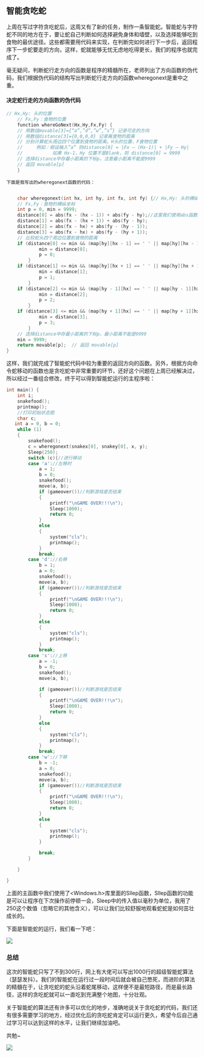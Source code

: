 ## 智能贪吃蛇

上周在写过字符贪吃蛇后，这周又有了新的任务，制作一条智能蛇。智能蛇与字符蛇不同的地方在于，要让蛇自己判断如何选择避免身体和墙壁，以及选择能够吃到食物的最优途径。这些都需要用代码来实现，在判断完如何进行下一步后，返回程序下一步蛇要走的方向，这样，蛇就能够无忧无虑地吃得更长，我们的程序也就完成了。

毫无疑问，判断蛇行走方向的函数是程序的精髓所在，老师列出了方向函数的伪代码，我们根据伪代码的结构写出判断蛇行走方向的函数wheregonext是重中之重。

#### 决定蛇行走的方向函数的伪代码

```c
// Hx,Hy: 头的位置
    // Fx,Fy：食物的位置
	function whereGoNext(Hx,Hy,Fx,Fy) {
	// 用数组movable[3]={“a”,”d”,”w”,”s”} 记录可走的方向
	// 用数组distance[3]={0,0,0,0} 记录离食物的距离
	// 分别计算蛇头周边四个位置到食物的距离。H头的位置，F食物位置
	//     例如：假设输入”a” 则distance[0] = |Fx – (Hx-1)| + |Fy – Hy|
	//           如果 Hx-1，Hy 位置不是Blank，则 distance[0] = 9999
	// 选择distance中存最小距离的下标p，注意最小距离不能是9999
	// 返回 movable[p]
	}
```
    下面是我写出的wheregonext函数的代码：

```c

    char wheregonext(int hx, int hy, int fx, int fy) {// Hx,Hy: 头的横纵坐标 
    // Fx,Fy：食物的横纵坐标 
    int p = 0, min = 9999;
    distance[0] = abs(fx - (hx - 1)) + abs(fy - hy);//这里我们使用abs函数直接得出距离的绝对值 
    distance[1] = abs(fx - (hx + 1)) + abs(fy - hy);
    distance[2] = abs(fx - hx) + abs(fy - (hy - 1));
    distance[3] = abs(fx - hx) + abs(fy - (hy + 1));
    // 比较蛇头四个周边位置到食物的距离 
    if (distance[0] <= min && (map[hy][hx - 1] == ' ' || map[hy][hx - 1] == '$')) {
            min = distance[0];
            p = 0;
        }
    if (distance[1] <= min && (map[hy][hx + 1] == ' ' || map[hy][hx + 1] == '$')) {
            min = distance[1];
            p = 1;
        }
    if (distance[2] <= min && (map[hy - 1][hx] == ' ' || map[hy - 1][hx] == '$')) {
            min = distance[2];
            p = 2;
        }
    if (distance[3] <= min && (map[hy + 1][hx] == ' ' || map[hy + 1][hx] == '$')) {
            min = distance[3];
            p = 3;
        }
    // 选择distance中存最小距离的下标p，最小距离不能是9999
    min = 9999;
    return movable[p];  // 返回 movable[p]
}
```

这样，我们就完成了智能蛇代码中较为重要的返回方向的函数。另外，根据方向命令蛇移动的函数也是贪吃蛇中非常重要的环节，还好这个问题在上周已经解决过，所以经过一番组合修改，终于可以得到智能蛇运行的主程序啦：

```c
int main() {
    int i;
    snakefood();
    printmap();
    //打印初始状态图
    char c;
   int a = 0, b = 0;
    while (1)
    {
        snakefood();
        c = wheregonext(snakex[0], snakey[0], x, y);
        Sleep(250);
        switch (c){//进行移动
        case 'a'://左移时
            a = 1;
            b = 0;
			snakefood();
            move(a, b);
            if (gameover())//判断游戏是否结束
            {
                printf("\nGAME OVER!!!\n");
                Sleep(1000);
                return 0;
            }
            else
            {
                system("cls");
                printmap();
            }
            break;
        case 'd'://右移
            b = 1;
            a = 0;
            snakefood();
            move(a, b);
            if (gameover())//判断游戏是否结束
            {
                printf("\nGAME OVER!!!\n");
                Sleep(1000);
                return 0;
            }
            else
            {
                system("cls");
                printmap();
            }
            break;
        case 's'://上移
            a = -1;
            b = 0;
            snakefood();
            move(a, b);

            if (gameover())//判断游戏是否结束
            {
                printf("\nGAME OVER!!!\n");
                Sleep(1000);
                return 0;
            }
            else
            {
                system("cls");
                printmap();
            }
            break;
        case 'w'://下移
            b = -1;
            a = 0;
            snakefood();
            move(a, b);
            if (gameover())//判断游戏是否结束
            {
                printf("\nGAME OVER!!!\n");
                Sleep(1000);
                return 0;
            }
            else
            {
                system("cls");
                printmap();
            }

            break;
        }

    }

}
```

上面的主函数中我们使用了<Windows.h>库里面的Sllep函数，Sllep函数的功能是可以让程序在下次操作前停顿一会，Sleep中的传入值以毫秒为单位，我用了250这个数值（忽略它的其他含义），可以让我们比较舒服地观看蛇蛇是如何茁壮成长的。

下面是智能蛇的运行，我们看一下吧：

![](http://a1.qpic.cn/psb?/V1186OFx1RNIby/BTXbhEHCGm1nAGn.kKzDAi8*yYtAS4sjkhz3CI3Tmeo!/m/dLwAAAAAAAAAnull&bo=NAEXAQAAAAACBwA!&rf=photolist&t=5)

### 总结

这次的智能蛇只写了不到300行，网上有大佬可以写出1000行的超级智能蛇算法（瑟瑟发抖）。我们的智能蛇在运行过一段时间后就会被自己憋死，而进阶的算法的精髓在于，让贪吃蛇的蛇头沿着蛇尾移动，这样便不是最短路径，而是最长路径，这样的贪吃蛇就可以一直吃到充满整个地图，十分壮观。

关于智能蛇的算法还有许多可以优化的地步，准确地说关于贪吃蛇的代码，我们还有很多需要学习的地方，经过优化后的贪吃蛇肯定可以运行更久，希望今后自己通过学习可以达到这样的水平，让我们继续加油吧。 

共勉~

![](http://m.qpic.cn/psb?/V1186OFx1RNIby/85VqRiaG5coQQCATBzGrqcJSnUyjQHlF*D.KkTTZJwk!/b/dLgAAAAAAAAA&bo=pgGkAQAAAAARBzI!&rf=viewer_4) 




